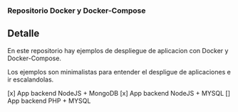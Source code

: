### Repositorio Docker y Docker-Compose

## Detalle

En este repositorio hay ejemplos de despliegue de aplicacion con Docker y Docker-Compose.

Los ejemplos son minimalistas para entender el despligue de aplicaciones e ir escalandolas.

[x] App backend NodeJS + MongoDB
[x] App backend NodeJS + MYSQL
[] App backend PHP + MYSQL